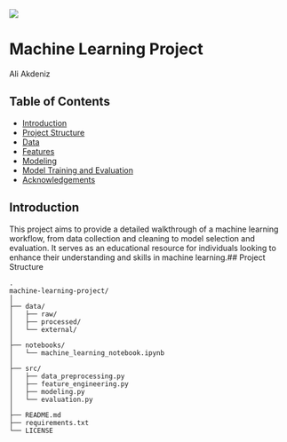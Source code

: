 <img src="Images/houses">

# Machine Learning Project
Ali Akdeniz
## Table of Contents
- [Introduction](#Introduction)
- [Project Structure](#project-structure)
- [Data](#Data)
- [Features](#Features)
- [Modeling](#Modeling)
- [Model Training and Evaluation](#model-training-and-evaluation)
- [Acknowledgements](#Acknowledgements)


## Introduction
This project aims to provide a detailed walkthrough of a machine learning workflow, from data collection and cleaning to model selection and evaluation. It serves as an educational resource for individuals looking to enhance their understanding and skills in machine learning.## Project Structure
```
.
machine-learning-project/
│
├── data/
│   ├── raw/
│   ├── processed/
│   └── external/
│
├── notebooks/
│   └── machine_learning_notebook.ipynb
│
├── src/
│   ├── data_preprocessing.py
│   ├── feature_engineering.py
│   ├── modeling.py
│   └── evaluation.py
│
├── README.md
├── requirements.txt
└── LICENSE

```


